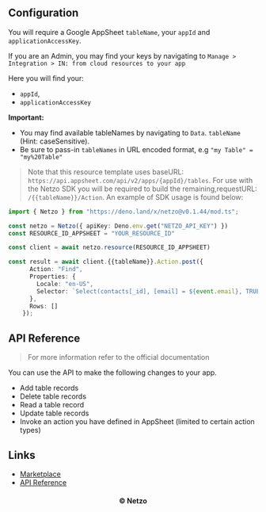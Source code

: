 ## Configuration

You will require a Google AppSheet `tableName`, your `appId` and
`applicationAccessKey`.

If you are an Admin, you may find your keys by navigating to
`Manage > Integration > IN: from cloud resources to your app`

Here you will find your:

- `appId`,
- `applicationAccessKey`

**Important:**

- You may find available tableNames by navigating to `Data`. `tableName` (Hint:
  caseSensitive).
- Be sure to pass-in `tableNames` in URL encoded format, e.g
  `"my Table" = "my%20Table"`

> Note that this resource template uses baseURL:
> `https://api.appsheet.com/api/v2/apps/{appId}/tables`. For use with the Netzo
> SDK you will be required to build the remaining,requestURL:
> `/{{tableName}}/Action`. An example of SDK usage is found below:

```ts
import { Netzo } from "https://deno.land/x/netzo@v0.1.44/mod.ts";

const netzo = Netzo({ apiKey: Deno.env.get("NETZO_API_KEY") })
const RESOURCE_ID_APPSHEET = "YOUR_RESOURCE_ID"

const client = await netzo.resource(RESOURCE_ID_APPSHEET)

const result = await client.{{tableName}}.Action.post({
      Action: "Find",
      Properties: {
        Locale: "en-US",
        Selector: `Select(contacts[_id], [email] = ${event.email}, TRUE)`
      },
      Rows: []
    });
```

## API Reference

> For more information refer to the official documentation

You can use the API to make the following changes to your app.

- Add table records
- Delete table records
- Read a table record
- Update table records
- Invoke an action you have defined in AppSheet (limited to certain action
  types)

## Links

- [Marketplace](https://app.netzo.io/resources/resource-http-google-appsheet)
- [API Reference](https://support.google.com/appsheet/answer/10105768?hl=en)

<div align="center">
  <h4>© Netzo</h4>
</div>

